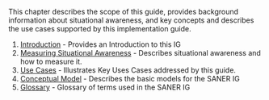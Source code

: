 This chapter describes the scope of this guide, provides background information about situational awareness, and key concepts
and describes the use cases supported by this implementation guide.

1. [Introduction](introduction.html) - Provides an Introduction to this IG
2. [Measuring Situational Awareness](situational_awareness_measures.html) - Describes situational awareness and how to measure it.
3. [Use Cases](use_cases.html) - Illustrates Key Uses Cases addressed by this guide.
4. [Conceptual Model](ConceptualModel.html) - Describes the basic models for the SANER IG
5. [Glossary](glossary.html) - Glossary of terms used in the SANER IG

